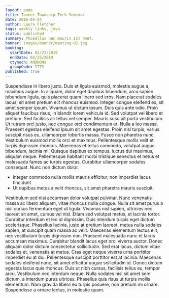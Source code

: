 ```yaml
---
layout: page
title: Tanner Township Tech Seminar
date: 2016-05-24
author: Laura Fletcher
tags: weekly links, java
status: published
summary: Phasellus nec mauris sit amet.
banner: images/banner/meeting-01.jpg
booking:
  startDate: 02/23/2019
  endDate: 02/25/2019
  ctyhocn: ANDNOHX
  groupCode: TTTS
published: true
---
```

Suspendisse in libero justo. Duis et ligula euismod, molestie augue a, maximus augue. In aliquam, dolor eget dapibus bibendum, arcu sapien bibendum ligula, quis placerat quam libero sed eros. Nam placerat sodales lacus, sit amet pretium elit rhoncus euismod. Integer congue eleifend ex, sit amet semper ipsum. Vivamus ut dictum ipsum. Duis quis ante odio. Proin aliquet faucibus risus, in blandit lorem vehicula id. Sed volutpat vel libero et pretium. Sed facilisis ac tellus vel semper. Mauris suscipit porta vestibulum. Ut rutrum orci justo, nec congue orci condimentum et.
Nulla a leo massa. Praesent egestas eleifend ipsum sit amet egestas. Proin nisi turpis, varius suscipit risus eu, ullamcorper lobortis massa. Fusce non pharetra nunc. Vestibulum euismod mollis orci et maximus. Pellentesque mollis velit et turpis dignissim rhoncus. Maecenas et tellus commodo, volutpat augue bibendum, lacinia mi. Quisque dapibus ex tempus, luctus dui maximus, aliquam neque. Pellentesque habitant morbi tristique senectus et netus et malesuada fames ac turpis egestas. Curabitur ullamcorper sodales consequat. Nunc non dictum dolor.

* Integer commodo nulla mollis mauris efficitur, non imperdiet lacus tincidunt
* Ut dapibus metus a velit rhoncus, sit amet pharetra mauris suscipit.

Vestibulum sed nisi accumsan dolor volutpat pulvinar. Nunc venenatis massa ac libero aliquam, vitae rhoncus nulla congue. Nulla sit amet purus a nisl cursus fermentum eget ut ligula. Vivamus nisl sapien, ultricies nec laoreet sit amet, cursus vel nisl. Etiam sed volutpat metus, et lacinia tortor. Curabitur interdum et leo id dignissim. Duis interdum turpis eget dictum scelerisque. Phasellus lacinia, justo at pretium laoreet, metus nulla sodales sapien, at suscipit quam massa ac velit. Maecenas elementum lectus elit, nec vestibulum turpis dignissim non. Praesent malesuada nunc et lacus accumsan maximus. Curabitur blandit lacus eget orci viverra auctor. Donec aliquam dolor dictum consectetur sollicitudin. Sed erat lacus, dictum vitae sodales et, venenatis at metus.
Cras eget neque viverra urna porttitor imperdiet eu at dui. Pellentesque suscipit porttitor est at lacinia. Maecenas sodales eleifend nunc, sit amet efficitur augue sollicitudin id. Donec dictum egestas lacus quis rhoncus. Duis ut nibh cursus, facilisis tellus eu, tempor arcu. Vestibulum nec interdum neque. Nulla sodales nisi sit amet sem dictum, a interdum purus ultrices. Phasellus quis risus ut turpis mollis elementum. Nam gravida libero eu turpis posuere, non pretium mi ornare. Suspendisse a ornare lectus, in molestie quam.
